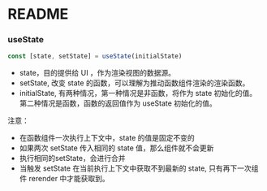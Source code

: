 # README

### useState
```jsx
const [state, setState] = useState(initialState)
```
- state，目的提供给 UI ，作为渲染视图的数据源。
- setState, 改变 state 的函数，可以理解为推动函数组件渲染的渲染函数。
- initialState, 有两种情况，第一种情况是非函数，将作为 state 初始化的值。 第二种情况是函数，函数的返回值作为 useState 初始化的值。

注意：
-  在函数组件一次执行上下文中，state 的值是固定不变的
-  如果两次 setState 传入相同的 state 值，那么组件就不会更新
-  执行相同的setState，会进行合并
-  当触发 setState 在当前执行上下文中获取不到最新的 state, 只有再下一次组件 rerender 中才能获取到。